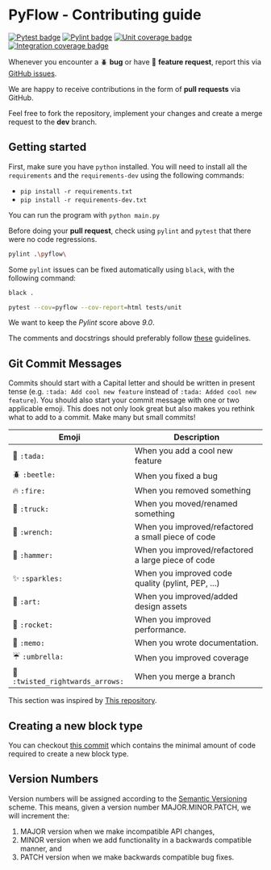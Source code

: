 # PyFlow - Contributing guide

[![Pytest badge](https://github.com/Bycelium/Pyflow/actions/workflows/python-tests.yml/badge.svg?branch=master)](https://github.com/MathisFederico/Pyflow/actions/workflows/python-tests.yml) [![Pylint badge](https://img.shields.io/endpoint?url=https%3A%2F%2Fgist.githubusercontent.com%2FMathisFederico%2F00ce73155619a4544884ca6d251954b3%2Fraw%2Fpyflow_pylint_badge.json)](https://github.com/MathisFederico/Pyflow/actions/workflows/python-pylint.yml) [![Unit coverage badge](https://img.shields.io/endpoint?url=https%3A%2F%2Fgist.githubusercontent.com%2FMathisFederico%2F00ce73155619a4544884ca6d251954b3%2Fraw%2Fpyflow_unit_coverage_badge.json)](https://github.com/MathisFederico/Pyflow/actions/workflows/python-coverage.yml) [![Integration coverage badge](https://img.shields.io/endpoint?url=https%3A%2F%2Fgist.githubusercontent.com%2FMathisFederico%2F00ce73155619a4544884ca6d251954b3%2Fraw%2Fpyflow_integration_coverage_badge.json)](https://github.com/MathisFederico/Pyflow/actions/workflows/python-coverage.yml)

Whenever you encounter a :beetle: **bug** or have :tada: **feature request**,
report this via [GitHub issues](https://github.com/Bycelium/PyFlow/issues).

We are happy to receive contributions in the form of **pull requests** via GitHub.

Feel free to fork the repository, implement your changes and create a merge request to the **dev** branch.

## Getting started

First, make sure you have `python` installed. You will need to install all the `requirements` and the `requirements-dev` using the following commands:

* `pip install -r requirements.txt`
* `pip install -r requirements-dev.txt`

You can run the program with `python main.py`

Before doing your **pull request**, check using `pylint` and `pytest` that there were no code regressions.

```bash
pylint .\pyflow\
```

Some `pylint` issues can be fixed automatically using `black`, with the following command:

```bash
black .
```

```bash
pytest --cov=pyflow --cov-report=html tests/unit
```

We want to keep the *Pylint* score above *9.0*.

The comments and docstrings should preferably follow [these](https://google.github.io/styleguide/pyguide.html#38-comments-and-docstrings) guidelines.

## Git Commit Messages

Commits should start with a Capital letter and should be written in present tense (e.g. ``:tada: Add cool new feature`` instead of ``:tada: Added cool new feature``).
You should also start your commit message with one or two applicable emoji. This does not only look great but also makes you rethink what to add to a commit. Make many but small commits!

 | Emoji                                                     | Description                                        |
 | --------------------------------------------------------- | -------------------------------------------------- |
 | :tada: `:tada:`                                           | When you add a cool new feature                    |
 | :beetle: `:beetle:`                                       | When you fixed a bug                               |
 | :fire: `:fire:`                                           | When you removed something                         |
 | :truck: `:truck:`                                         | When you moved/renamed something                   |
 | :wrench: `:wrench:`                                       | When you improved/refactored a small piece of code |
 | :hammer: `:hammer:`                                       | When you improved/refactored a large piece of code |
 | :sparkles: `:sparkles:`                                   | When you improved code quality (pylint, PEP, ...)  |
 | :art: `:art:`                                             | When you improved/added design assets              |
 | :rocket: `:rocket:`                                       | When you improved performance.                     |
 | :memo: `:memo:`                                           | When you wrote documentation.                      |
 | :umbrella: `:umbrella:`                                   | When you improved coverage                         |
 | :twisted_rightwards_arrows: `:twisted_rightwards_arrows:` | When you merge a branch                            |

This section was inspired by [This repository](https://github.com/schneegans/dynamic-badges-action).

## Creating a new block type

You can checkout [this commit](https://github.com/MathisFederico/Pyflow/commits/2305e3c92d88d2fd32644e7eab4c4e40246675d3) which contains the minimal amount of code required to
create a new block type.

## Version Numbers

Version numbers will be assigned according to the [Semantic Versioning](https://semver.org/) scheme.
This means, given a version number MAJOR.MINOR.PATCH, we will increment the:

1. MAJOR version when we make incompatible API changes,
2. MINOR version when we add functionality in a backwards compatible manner, and
3. PATCH version when we make backwards compatible bug fixes.
